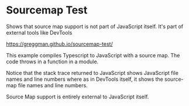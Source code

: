 # Sourcemap Test

Shows that source map support is not part of JavaScript itself. It's part of external tools like DevTools

https://greggman.github.io/sourcemap-test/

This example compiles Typescript to JavaScript with a source map. The code throws in a function in a module.

Notice that the stack trace returned to JavaScript shows JavaScript file names and line numbers where
as in DevTools itself, it shows the source-map file names and line numbers.

Source Map support is entirely external to JavaScript itself.

